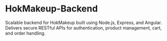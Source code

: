 # HokMakeup-Backend
Scalable backend for HokMakeup built using Node.js, Express, and Angular. Delivers secure RESTful APIs for authentication, product management, cart, and order handling.
